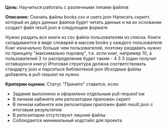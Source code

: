 **Цель:**
Научиться работать с различными типами файлов

**Описание:**
Скачать файлы books.csv и users.json
Написать скрипт, который из двух данных файлов будет читать данные и на их основании создаст файл result.json в следующем формате

Нужно раздать все книги из csv файла пользователям из списка. Книги складываются в виде словарей в массив books у каждого пользователя
Книг изначально больше чем пользователей, поэтому раздавать нужно по принципу "максимально поровну", т.е. если книг, например 10, а пользователей 3 то распределение будет таким - 4 3 3 (один получит оставшуюся книгу)
Итоговая структура должна соответствовать стандарту json и парситься библиотекой json
Исходные файлы добавлять в pull-request не нужно

**Критерии оценки:**
Статус "Принято" ставится, если:

- Задание выполнено и оформлено отдельным pull-request'ом
- В личном кабинете или репозитории приложен скрипт
- В личном кабинете или репозитории приложен файл result.json с итоговым результатом
- В репозитории отсутствуют лишние файлы
- Соблюдается минимальный кодстайл для проекта
